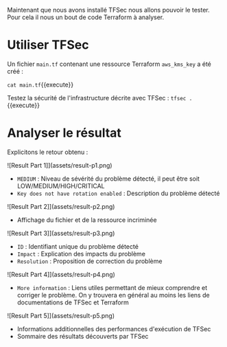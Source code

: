 Maintenant que nous avons installé TFSec nous allons pouvoir le tester. Pour cela il nous un bout de code Terraform à analyser.

# Utiliser TFSec

Un fichier `main.tf` contenant une ressource Terraform `aws_kms_key` a été créé :

`cat main.tf`{{execute}}

Testez la sécurité de l'infrastructure décrite avec TFSec :
`tfsec .`{{execute}}

# Analyser le résultat

Explicitons le retour obtenu :

![Result Part 1]](assets/result-p1.png)
- `MEDIUM` : Niveau de sévérité du problème détecté, il peut être soit LOW/MEDIUM/HIGH/CRITICAL
- `Key does not have rotation enabled` : Description du problème détecté

![Result Part 2]](assets/result-p2.png)
- Affichage du fichier et de la ressource incriminée

![Result Part 3]](assets/result-p3.png)
- `ID` : Identifiant unique du problème détecté
- `Impact` : Explication des impacts du problème
- `Resolution` : Proposition de correction du problème

![Result Part 4]](assets/result-p4.png)
- `More information` : Liens utiles permettant de mieux comprendre et corriger le problème. On y trouvera en général au moins les liens de documentations de TFSec et Terraform

![Result Part 5]](assets/result-p5.png)
- Informations additionnelles des performances d'exécution de TFSec
- Sommaire des résultats découverts par TFSec

